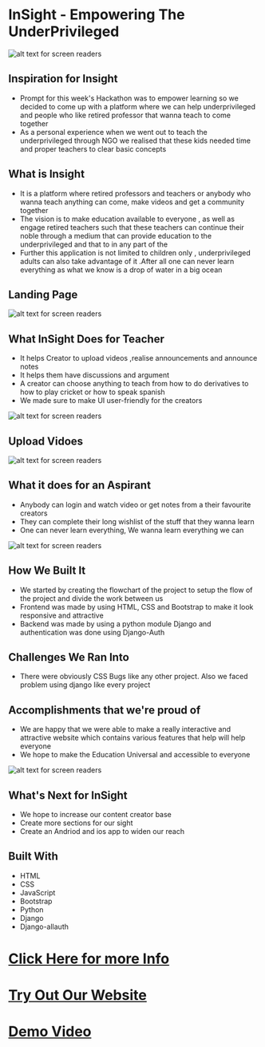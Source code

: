 # **InSight** - Empowering The UnderPrivileged

![alt text for screen readers](/Images/Thumbnail.png "Logo")

## Inspiration for Insight
- Prompt for this week's Hackathon was to empower learning so we decided to come up with a platform where we can help underprivileged and people who like retired professor that wanna teach to come together 
- As a personal experience when we went out to teach the underprivileged through NGO we realised that these kids needed time and proper teachers to clear basic concepts

## What is Insight 
-  It is a platform where retired professors and teachers or anybody who wanna teach anything can come, make videos and get a community together 
- The vision is to make education available to everyone , as well as engage retired teachers such that these teachers can continue their noble through a medium that can provide education to the underprivileged and that to in any part of the 
- Further this application is not limited to children only , underprivileged adults can also take advantage of it .After all one can never learn everything as what we know is a drop of water in a big ocean

## Landing Page
![alt text for screen readers](/Images/Landing.png "Landing Page")

## What InSight Does for Teacher
-  It helps Creator to upload videos ,realise announcements and announce notes 
- It helps them have discussions and argument
-  A creator can choose anything to teach from how to do derivatives to how to play cricket or how to speak spanish
- We made sure to make UI user-friendly for the creators 

![alt text for screen readers](/Images/CreateU.png "Landing Page")
## Upload Vidoes
![alt text for screen readers](/Images/Created.png "Landing Page")

## What it does for an Aspirant
- Anybody can login and watch video or get notes from a their favourite creators 
- They can complete their long wishlist of the stuff that they wanna learn
- One can never learn everything, We wanna learn everything we can 

![alt text for screen readers](/Images/Lessons.png "Landing Page")

## How We Built It
- We started by creating the flowchart of the project to setup the flow of the project and divide the work between us
- Frontend was made by using HTML, CSS and Bootstrap to make it look responsive and attractive
-  Backend was made by using a python module Django and authentication was done using Django-Auth

## Challenges We Ran Into
- There were obviously CSS Bugs like any other project. Also we faced problem using django like every project


## Accomplishments that we're proud of 
-  We are happy that we were able to make a really interactive and attractive website which contains various features that help will help everyone
-  We hope to make the Education Universal and accessible to everyone

![alt text for screen readers](/Images/Sign.png "Landing Page")


## What's Next for InSight
- We hope to increase our content creator base
- Create more sections for our sight
- Create an Andriod and ios app to widen our reach





## Built With
- HTML
- CSS
- JavaScript
- Bootstrap
- Python
- Django
- Django-allauth 

# [Click Here for more Info](https://docs.google.com/presentation/d/1FypVeEklLnRsL864HKcqMmB6-KVpVqulasTO1-LxCcw/edit?usp=sharing)
# [Try Out Our Website](insight-edu.netlify.app)
# [Demo Video](https://www.youtube.com/watch?v=M3YSvxOysQI)















